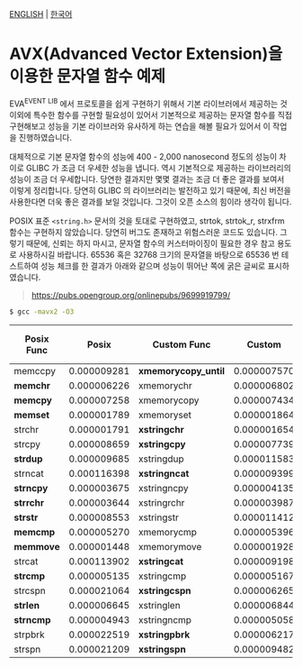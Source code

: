 [ENGLISH](README.md) |
[한국어](README.ko.md)

AVX(Advanced Vector Extension)을 이용한 문자열 함수 예제
===================================================

EVA<sup>EVENT LIB</sup> 에서 프로토콜을 쉽게 구현하기 위해서 기본 라이브러에서 제공하는 것 이외에 특수한 함수를 구현할 필요성이 있어서 기본적으로 제공하는 문자열 함수를 직접 구현해보고 성능을 기본 라이브러와 유사하게 하는 연습을 해볼 필요가 있어서 이 작업을 진행하였습니다.

대체적으로 기본 문자열 함수의 성능에 400 - 2,000 nanosecond 정도의 성능이 차이로 GLIBC 가 조금 더 우세한 성능을 냅니다. 역시 기본적으로 제공하는 라이브러리의 성능이 조금 더 우세합니다. 당연한 결과지만 몇몇 결과는 조금 더 좋은 결과를 보여서 이렇게 정리합니다. 당연히 GLIBC 의 라이브러리는 발전하고 있기 때문에, 최신 버전을 사용한다면 더욱 좋은 결과를 보일 것입니다. 그것이 오픈 소스의 힘이라 생각이 됩니다.

POSIX 표준 `<string.h>` 문서의 것을 토대로 구현하였고, strtok, strtok_r, strxfrm 함수는 구현하지 않았습니다.
당연히 버그도 존재하고 위험스러운 코드도 있습니다. 그렇기 때문에, 신뢰는 하지 마시고, 문자열 함수의 커스터마이징이 필요한 경우 참고 용도로 사용하시길 바랍니다. 65536 혹은 32768 크기의 문자열을 바탕으로 65536 번 테스트하여 성능 체크를 한 결과가 아래와 같으며 성능이 뛰어난 쪽에 굵은 글씨로 표시하였습니다.

> https://pubs.opengroup.org/onlinepubs/9699919799/

```sh
$ gcc -mavx2 -O3
```

| Posix Func  | Posix       | Custom Func           |  Custom     | Example Code Link |
| ----------- | ----------- | --------------------- | ----------- | ----------------- |
| memccpy     | 0.000009281 | __xmemorycopy_until__ | 0.000007570 | [code](../../../src/example/string/avx/memccpy.c) |
| __memchr__  | 0.000006226 | xmemorychr            | 0.000006802 | [code](../../../src/example/string/avx/memchr.c) |
| __memcpy__  | 0.000007258 | xmemorycopy           | 0.000007434 | [code](../../../src/example/string/avx/memcpy.c) |
| __memset__  | 0.000001789 | xmemoryset            | 0.000001864 | [code](../../../src/example/string/avx/memset.c) |
| strchr      | 0.000001791 | __xstringchr__        | 0.000001654 | [code](../../../src/example/string/avx/strchr.c) |
| strcpy      | 0.000008659 | __xstringcpy__        | 0.000007739 | [code](../../../src/example/string/avx/strcpy.c) |
| __strdup__  | 0.000009685 | xstringdup            | 0.000011583 | [code](../../../src/example/string/avx/strdup.c) |
| strncat     | 0.000116398 | __xstringncat__       | 0.000009399 | [code](../../../src/example/string/avx/strncat.c) |
| __strncpy__ | 0.000003675 | xstringncpy           | 0.000004135 | [code](../../../src/example/string/avx/strncpy.c) |
| __strrchr__ | 0.000003644 | xstringrchr           | 0.000003987 | [code](../../../src/example/string/avx/strrchr.c) |
| __strstr__  | 0.000008553 | xstringstr            | 0.000011412 | [code](../../../src/example/string/avx/strstr.c) |
| __memcmp__  | 0.000005270 | xmemorycmp            | 0.000005396 | [code](../../../src/example/string/avx/memcmp.c) |
| __memmove__ | 0.000001448 | xmemorymove           | 0.000001928 | [code](../../../src/example/string/avx/memmove.c) |
| strcat      | 0.000113902 | __xstringcat__        | 0.000009198 | [code](../../../src/example/string/avx/strcat.c) |
| __strcmp__  | 0.000005135 | xstringcmp            | 0.000005167 | [code](../../../src/example/string/avx/strcmp.c) |
| strcspn     | 0.000021064 | __xstringcspn__       | 0.000006265 | [code](../../../src/example/string/avx/strcspn.c) |
| __strlen__  | 0.000006645 | xstringlen            | 0.000006844 | [code](../../../src/example/string/avx/strlen.c) |
| __strncmp__ | 0.000004943 | xstringncmp           | 0.000005058 | [code](../../../src/example/string/avx/strncmp.c) |
| strpbrk     | 0.000022519 | __xstringpbrk__       | 0.000006217 | [code](../../../src/example/string/avx/strpbrk.c) |
| strspn      | 0.000021209 | __xstringspn__        | 0.000009482 | [code](../../../src/example/string/avx/strspn.c) |


